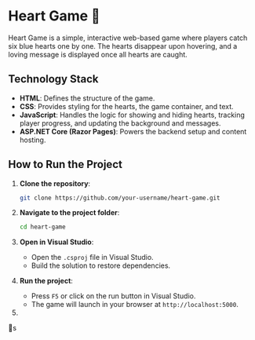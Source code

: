# **Heart Game** 💙

Heart Game is a simple, interactive web-based game where players catch six blue hearts one by one. The hearts disappear upon hovering, and a loving message is displayed once all hearts are caught.

## **Technology Stack**

- **HTML**: Defines the structure of the game.
- **CSS**: Provides styling for the hearts, the game container, and text.
- **JavaScript**: Handles the logic for showing and hiding hearts, tracking player progress, and updating the background and messages.
- **ASP.NET Core (Razor Pages)**: Powers the backend setup and content hosting.


## How to Run the Project

1. **Clone the repository**:
    ```bash
    git clone https://github.com/your-username/heart-game.git
    ```
2. **Navigate to the project folder**:
    ```bash
    cd heart-game
    ```
3. **Open in Visual Studio**:
   - Open the `.csproj` file in Visual Studio.
   - Build the solution to restore dependencies.
4. **Run the project**:
   - Press `F5` or click on the run button in Visual Studio.
   - The game will launch in your browser at `http://localhost:5000`.
  
5. 
💙s
